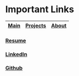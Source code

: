 # Important Links

| [Main](index.md)| [Projects](projects.md) | [About](about.md) |
| :--- | :--- | :--- |


### [Resume]
### [LinkedIn]
### [Github]

[Resume]: <https://github.com/Jay-Adusumilli/Jay-Adusumilli.github.io/blob/main/assests/pdfs/ResumeV5.2_No_Details.pdf>
[LinkedIn]: <https://www.linkedin.com/in/jyoti-adusumilli-8080ba173/> 
[Github]: <https://github.com/Jay-Adusumilli>
